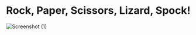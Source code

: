 # Rock, Paper, Scissors, Lizard, Spock!
![Screenshot (1)](https://github.com/farzeenrashid/Rock-Paper-Scissors-Lizard-Spock/assets/120308578/c69d1b17-5257-4344-919e-91793993ded7)
